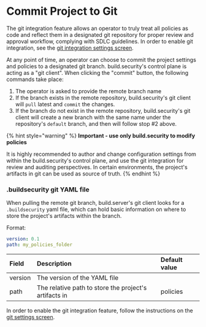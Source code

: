 # Commit Project to Git

The git integration feature allows an operator to truly treat all policies as code and reflect them in a designated git repository for proper review and approval workflow, complying with SDLC guidelines. In order to enable git integration, see the [git integration settings screen](../project-settings/git-integration-settings.md).

At any point of time, an operator can choose to commit the project settings and policies to a designated git branch. build.security's control plane is acting as a "git client". When clicking the "commit" button, the following commands take place:

1. The operator is asked to provide the remote branch name
2. If the branch exists in the remote repository, build.security's git client will `pull` latest and `commit` the changes.
3. If the branch do not exist in the remote repository, build.security's git client will create a new branch with the same name under the repository's `default` branch, and then will follow stop \#2 above.

{% hint style="warning" %}
**Important - use only build.security to modify policies**

It is highly recommended to author and change configuration settings from within the build.security's control plane, and use the git integration for review and auditing perspectives. In certain environments, the project's artifacts in git can be used as source of truth.
{% endhint %}

### .buildsecurity git YAML file

When pulling the remote git branch, build.server's git client looks for a `.buildsecurity` yaml file, which can hold basic information on where to store the project's artifacts within the branch.

Format:

```yaml
version: 0.1
path: my_policies_folder
```

| Field | Description | Default value |
| :--- | :--- | :--- |
| version | The version of the YAML file |  |
| path | The relative path to store the project's artifacts in | policies |

In order to enable the git integration feature, follow the instructions on the [git settings screen](../project-settings/git-integration-settings.md).

